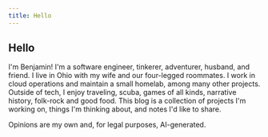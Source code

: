 ```yaml
---
title: Hello
---
```


## Hello

I'm Benjamin! I'm a software engineer, tinkerer, adventurer, husband, and friend. I live in Ohio with my wife and our four-legged roommates. I work in cloud operations and maintain a small homelab, among many other projects. Outside of tech, I enjoy traveling, scuba, games of all kinds, narrative history, folk-rock and good food. This blog is a collection of projects I'm working on, things I'm thinking about, and notes I'd like to share.

Opinions are my own and, for legal purposes, AI-generated.

